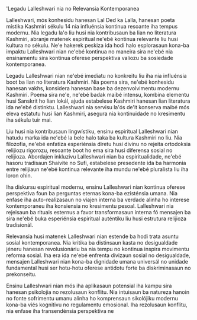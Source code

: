 'Legadu Lalleshwari nia no Relevansia Kontemporanea

Lalleshwari, mós konhesidu hanesan Lal Ded ka Lalla, hanesan poeta místika Kashmiri sékulu 14 nia influénsia kontinua resoante iha tempus modernu. Nia legadu la'o liu husi nia kontribusaun ba lian no literatura Kashmiri, abranje matenek espiritual ne'ebé kontinua relevante liu husi kultura no sékulu. Ne'e hakerek peskiza ida hodi halo esplorasaun kona-ba impaktu Lalleshwari nian ne'ebé kontinua no maneira sira ne'ebé nia ensinamentu sira kontinua oferese perspektiva valiozu ba sosiedade kontemporanea.

Legadu Lalleshwari nian ne'ebé imediatu no konkreitu liu iha nia influénsia boot ba lian no literatura Kashmiri. Nia poema sira, ne'ebé konhesidu hanesan vakhs, konsidera hanesan base ba dezenvolvimentu modernu Kashmiri. Poema sira ne'e, ne'ebé badak maibé intensu, kombina elementu husi Sanskrit ho lian lokál, ajuda estabelese Kashmiri hanesan lian literatura ida ne'ebé distinktu. Lalleshwari nia servisu la'ós de'it konserva maibé mós eleva estatutu husi lian Kashmiri, asegura nia kontinuidade no kresimentu iha sékulu tuir mai.

Liu husi nia kontribusaun lingwístiku, ensinu espiritual Lalleshwari nian hatudu marka ida ne'ebé la bele halo taka ba kultura Kashmiri no liu. Nia filozofia, ne'ebé enfatiza esperiénsia diretu husi divinu no rejeita ortodoksia relijiozu rigorozu, resoante boot ho ema sira husi diferensa sosial no relijioza. Abordajen inkluzivu Lalleshwari nian ba espiritualidade, ne'ebé hasoru tradisaun Shaivite no Sufi, estabelese presedente ida ba harmonia entre relijiaun ne'ebé kontinua relevante iha mundu ne'ebé pluralista liu iha loron ohin.

Iha diskursu espiritual modernu, ensinu Lalleshwari nian kontinua oferese perspektiva foun ba perguntas eternas kona-ba ezisténsia umana. Nia enfase iha auto-realizasaun no viajen interna ba verdade alinha ho interese kontemporaneu iha konsiensia no kresimentu pesoal. Lalleshwari nia rejeisaun ba rituais esternus a favor transformasaun interna fó mensajen ba sira ne'ebé buka esperiénsia espiritual auténtiku liu husi estrutura relijioza tradisionál.

Relevansia husi matenek Lalleshwari nian estende ba hodi trata asuntu sosial kontemporanea. Nia kritika ba distinsaun kasta no desigualdade jéneru hanesan revolusionáriu ba nia tempu no kontinua inspira movimentu reforma sosial. Iha era ida ne'ebé enfrenta divizaun sosial no desigualdade, mensajen Lalleshwari nian kona-ba dignidade umana universál no unidade fundamental husi ser hotu-hotu oferese antidotu forte ba diskriminasaun no prekonseitu.

Ensinu Lalleshwari nian mós iha aplikasaun potensial iha kampu sira hanesan psikolojia no rezolusaun konflitu. Nia intuisaun ba natureza hanoin no fonte sofrimentu umanu alinha ho komprensaun sikolójiku modernu kona-ba viés kognitivu no regulamentu emosional. Iha rezolusaun konflitu, nia enfase iha transendénsia perspektiva ne